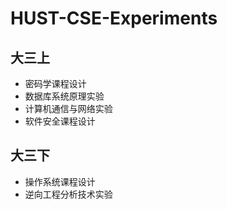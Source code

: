 # HUST-CSE-Experiments

## 大三上

- 密码学课程设计
- 数据库系统原理实验
- 计算机通信与网络实验
- 软件安全课程设计

## 大三下

- 操作系统课程设计
- 逆向工程分析技术实验
